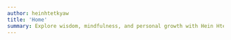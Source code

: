 ```yaml
---
author: heinhtetkyaw
title: 'Home'
summary: Explore wisdom, mindfulness, and personal growth with Hein Htet Kyaw. Your journey to a more meaningful life starts here.
---
```


<!-- # Halo, Welcome to My v2 of //h2kyaw.github.io

私のウェブサイトからようこそ。

```math
$$\left( \sum_{k=1}^n a_k b_k \right)^2 \leq \left( \sum_{k=1}^n a_k^2 \right) \left( \sum_{k=1}^n b_k^2 \right)$$
```

```math
$$\ce{Hg^2+ ->[I-] HgI2 ->[I-] [Hg^{II}I4]^2-}$$
```

This shows as Mathjax \\(a \ne b\\), but this doesn't \(a \ne b\)

Likewise, this shows as Mathjax

\\[a \ne b\\]

but this doesn't:

\[a \ne b\] -->
